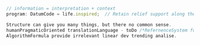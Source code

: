 ```js
// information = interpretation + context
program: DatumCode = life.inspired;  // Retain relief support along the way cheered it up  

Structure can give you many things, but there no common sense.
humanPragmaticOriented translationLanguage - toDo /*RefernenceSystem for assimilation and sustain maintenance of knowledge*/
AlgorithmFormula provide irrelevant linear dev trending analise.

```
<!-- https://pl.glosbe.com/la/pl/datum -->

<!--
**informacja/informacja** is a ✨ _special_ ✨ repository because its `README.md` (this file) appears on your GitHub profile.
### Hi there 👋


Here are some ideas to get you started:

- 🔭 I’m currently working on ...
- 🌱 I’m currently learning ...
- 👯 I’m looking to collaborate on ...
- 🤔 I’m looking for help with ...
- 💬 Ask me about ...
- 📫 How to reach me: ...
- 😄 Pronouns: ...
- ⚡ Fun fact: ...
-->
